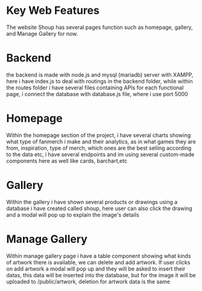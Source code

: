 # Key Web Features
The website Shoup has several pages function such as homepage, gallery, and Manage Gallery for now. 

# Backend
the backend is made with node.js and mysql (mariadb) server with XAMPP, here i have index.js to deal with routings in the backend folder, while within the routes folder i have several files containing APIs for each functional page, i connect the database with database.js file, where i use port 5000

# Homepage
Within the homepage section of the project, i have several charts showing what type of fanmerch i make and their analytics, as in what games they are from, inspiration, type of merch, which ones are the best selling according to the data etc, i have several endpoints and im using several custom-made components here as well like cards, barchart,etc

# Gallery
Within the gallery i have shown several products or drawings using a database i have created called shoup, here user can also click the drawing and a modal will pop up to explain the image's details

# Manage Gallery
Within manage gallery page i have a table component showing what kinds of artwork there is available, we can delete and add artwork. If user clicks on add artwork a modal will pop up and they will be asked to insert their datas, this data will be inserted into the database, but for the image it will be uploaded to /public/artwork, deletion for artwork data is the same
